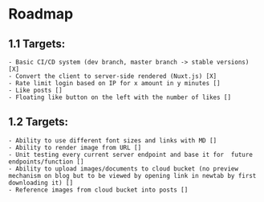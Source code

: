 # Roadmap

## 1.1 Targets:
    - Basic CI/CD system (dev branch, master branch -> stable versions) [X]
    - Convert the client to server-side rendered (Nuxt.js) [X]
    - Rate limit login based on IP for x amount in y minutes []
    - Like posts []
    - Floating like button on the left with the number of likes []

## 1.2 Targets:
    - Ability to use different font sizes and links with MD []
    - Ability to render image from URL []
    - Unit testing every current server endpoint and base it for  future endpoints/function []
    - Ability to upload images/documents to cloud bucket (no preview mechanism on blog but to be viewed by opening link in newtab by first downloading it) []
    - Reference images from cloud bucket into posts []
    